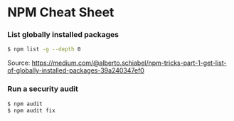 # NPM Cheat Sheet

### List globally installed packages
```bash
$ npm list -g --depth 0
```
Source: https://medium.com/@alberto.schiabel/npm-tricks-part-1-get-list-of-globally-installed-packages-39a240347ef0

### Run a security audit
```bash
$ npm audit
$ npm audit fix
```
